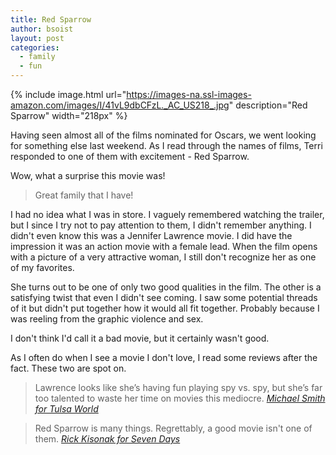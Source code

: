```yaml
---
title: Red Sparrow
author: bsoist
layout: post
categories:
  - family
  - fun
---
```

{% include image.html url="https://images-na.ssl-images-amazon.com/images/I/41vL9dbCFzL._AC_US218_.jpg" description="Red Sparrow" width="218px" %}

Having seen almost all of the films nominated for Oscars, we went looking for something else last weekend. As I read through the names of films, Terri responded to one of them with excitement - Red Sparrow.

Wow, what a surprise this movie was!

> Great family that I have!

<!--more-->

I had no idea what I was in store. I vaguely remembered watching the trailer, but I since I try not to pay attention to them, I didn't remember anything. I didn't even know this was a Jennifer Lawrence movie. I did have the impression it was an action movie with a female lead. When the film opens with a picture of a very attractive woman, I still don't recognize her as one of my favorites.

She turns out to be one of only two good qualities in the film. The other is a satisfying twist that even I didn't see coming. I saw some potential threads of it but didn't put together how it would all fit together. Probably because I was reeling from the graphic violence and sex.

I don't think I'd call it a bad movie, but it certainly wasn't good. 

As I often do when I see a movie I don't love, I read some reviews after the fact. These two are spot on.

> Lawrence looks like she’s having fun playing spy vs. spy, but she’s far too talented to waste her time on movies this mediocre. <cite>[Michael Smith for Tulsa World][ms]</cite>

> Red Sparrow is many things. Regrettably, a good movie isn't one of them. <cite>[Rick Kisonak for Seven Days][2]</cite>

[ms]: http://www.tulsaworld.com/homepagelatest/movie-review-red-sparrow-is-waste-of-jennifer-lawrence-s/article_f5db0034-1a6d-5d53-90b4-e61d99856b53.html
[2]: https://www.sevendaysvt.com/vermont/jennifer-lawrence-doesnt-soar-in-spy-flick-red-sparrow/Content?oid=13368520


